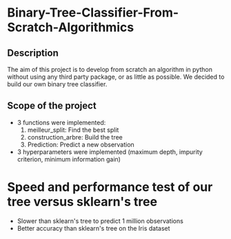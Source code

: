 # Binary-Tree-Classifier-From-Scratch-Algorithmics

## Description
The aim of this project is to develop from scratch an algorithm in python without using any third party package, or as little as possible. We decided to build our own binary tree classifier.

## Scope of the project
* 3 functions were implemented:
    1. meilleur_split: Find the best split
    2. construction_arbre: Build the tree
    3. Prediction: Predict a new observation
* 3 hyperparameters were implemented (maximum depth, impurity criterion, minimum information gain)

# Speed and performance test of our tree versus sklearn's tree
* Slower than sklearn's tree to predict 1 million observations
* Better accuracy than sklearn's tree on the Iris dataset
 
